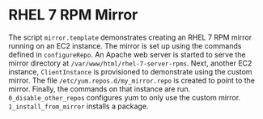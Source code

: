 # RHEL 7 RPM Mirror

The script `mirror.template` demonstrates creating an RHEL 7 RPM mirror running on an EC2 instance. The mirror is set up using the commands defined in `configureRepo`. An Apache web server is started to serve the mirror directory at `/var/www/html/rhel-7-server-rpms`. Next, another EC2 instance, `ClientInstance` is provisioned to demonstrate using the custom mirror. The file `/etc/yum.repos.d/my_mirror.repo` is created to point to the mirror. Finally, the commands on that instance are run. `0_disable_other_repos` configures yum to only use the custom mirror. `1_install_from_mirror` installs a package.